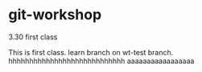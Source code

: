 # git-workshop

3.30 first class

This is first class.
learn branch on wt-test branch.
hhhhhhhhhhhhhhhhhhhhhhhhhhhh
aaaaaaaaaaaaaaaaa
